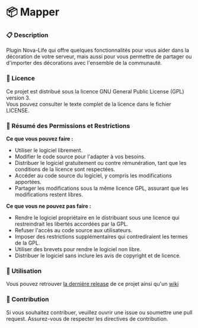 # 📦 Mapper
### 📋 Description  
Plugin Nova-Life qui offre quelques fonctionnalités pour vous aider dans la décoration de votre serveur, mais aussi pour vous permettre de partager ou d'importer des décorations avec l'ensemble de la communauté.

### 📜 Licence
Ce projet est distribué sous la licence GNU General Public License (GPL) version 3.  
Vous pouvez consulter le texte complet de la licence dans le fichier LICENSE.

### 🚦 Résumé des Permissions et Restrictions
**Ce que vous pouvez faire :**  
- Utiliser le logiciel librement.
- Modifier le code source pour l'adapter à vos besoins.
- Distribuer le logiciel gratuitement ou contre rémunération, tant que les conditions de la licence sont respectées.
- Accéder au code source du logiciel, y compris les modifications apportées.
- Partager les modifications sous la même licence GPL, assurant que les modifications restent libres.

**Ce que vous ne pouvez pas faire :**  
- Rendre le logiciel propriétaire en le distribuant sous une licence qui restreindrait les libertés accordées par la GPL.
- Refuser l'accès au code source aux utilisateurs.
- Imposer des restrictions supplémentaires qui contrediraient les termes de la GPL.
- Utiliser des brevets pour rendre le logiciel non libre.
- Distribuer le logiciel sans inclure les avis de copyright et de licence.

### 📌 Utilisation
Vous pouvez retrouver [la dernière release](https://github.com/Aarnow/NovaLife_Mapper/releases/latest) de ce projet ainsi qu'un [wiki](https://github.com/Aarnow/NovaLife_Mapper/wiki)

### 🚀 Contribution
Si vous souhaitez contribuer, veuillez ouvrir une issue ou soumettre une pull request. Assurez-vous de respecter les directives de contribution.
